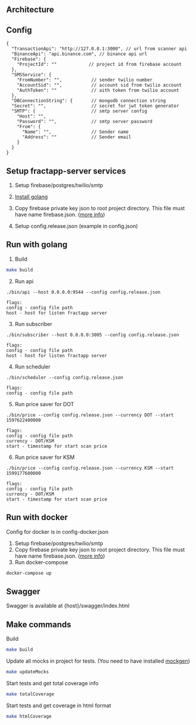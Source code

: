 ## Architecture



## Config
```
{
  "TransactionApi": "http://127.0.0.1:3000", // url from scanner api 
  "BinanceApi": "api.binance.com", // binance api url
  "Firebase": {
    "ProjectId": ""            // project id from firebase account
  },
  "SMSService": {
    "FromNumber": "",           // sender twilio number 
    "AccountSid": "",           // account sid from twilio account
    "AuthToken": ""             // aith token from twilio account
  },
  "DBConnectionString": {       // mongodb connection string
  "Secret": "",                 // secret for jwt token generator
  "SMTP": {                     // smtp server config 
    "Host": "",      
    "Password": "",             // smtp server password
    "From": { 
      "Name": "",               // Sender name 
      "Address": ""             // Sender email 
    }
  }
}
```

## Setup fractapp-server services

1. Setup firebase/postgres/twilio/smtp

2. [Install golang](https://golang.org/doc/install)

3. Copy firebase private key json to root project directory. This file must have name firebase.json. ([more info](https://firebase.google.com/docs/admin/setup))

4. Setup config.release.json (example in config.json)

## Run with golang

1. Build
```sh
make build 
```

2. Run api
```
./bin/api --host 0.0.0.0:9544 --config config.release.json

flags:
config - config file path
host - host for listen fractapp server
```

3. Run subscriber
```
./bin/subscriber --host 0.0.0.0:3005 --config config.release.json

flags:
config - config file path
host - host for listen fractapp server
```

4. Run scheduler
```
./bin/scheduler --config config.release.json

flags:
config - config file path
```

5. Run price saver for DOT
```
./bin/price --config config.release.json --currency DOT --start 1597622400000

flags:
config - config file path
currency - DOT/KSM
start - timestamp for start scan price
```

6. Run price saver for KSM
```
./bin/price --config config.release.json --currency KSM --start 1599177600000

flags:
config - config file path
currency - DOT/KSM
start - timestamp for start scan price
```

## Run with docker

Config for docker is in config-docker.json

1. Setup firebase/postgres/twilio/smtp
2. Copy firebase private key json to root project directory. This file must have name firebase.json. ([more info](https://firebase.google.com/docs/admin/setup))
3. Run docker-compose
```sh
docker-compose up
```

## Swagger

Swagger is available at {host}/swagger/index.html

## Make commands

Build
```sh
make build
```

Update all mocks in project for tests. (You need to have installed [mockgen](https://github.com/golang/mock))
```sh
make updateMocks
```

Start tests and get total coverage info
```sh
make totalCoverage
```

Start tests and get coverage in html format
```sh
make htmlCoverage
```